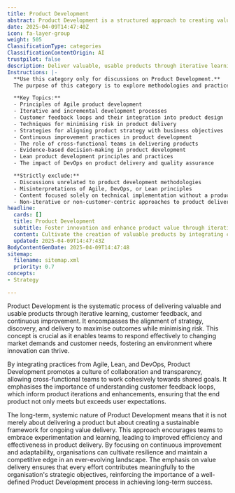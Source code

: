 ```yaml
---
title: Product Development
abstract: Product Development is a structured approach to creating valuable and usable products through iterative learning, customer feedback, and continuous improvement. Originating from methodologies such as Agile, Lean, and DevOps, it aligns strategy, discovery, and delivery to enhance outcomes while reducing risks. This process is vital as it enables teams to swiftly adapt to shifting market demands and customer preferences, fostering an innovative environment. By promoting collaboration and transparency among cross-functional teams, Product Development ensures that customer feedback informs product iterations, leading to enhancements that not only meet but exceed user expectations. Its systemic nature underscores that Product Development is not just about launching a product but establishing a sustainable framework for ongoing value delivery. This approach encourages experimentation and learning, resulting in greater efficiency and effectiveness in product delivery. By prioritising continuous improvement and adaptability, organisations can build resilience and maintain a competitive advantage in a dynamic landscape. Ultimately, the focus on value delivery ensures that all efforts align with the organisation's strategic objectives, highlighting the critical role of a well-defined Product Development process in achieving long-term success.
date: 2025-04-09T14:47:40Z
icon: fa-layer-group
weight: 505
ClassificationType: categories
ClassificationContentOrigin: AI
trustpilot: false
description: Deliver valuable, usable products through iterative learning, customer feedback, and continuous improvement. Align strategy, discovery, and delivery to maximise outcomes and reduce risk.
Instructions: |-
  **Use this category only for discussions on Product Development.**  
  The purpose of this category is to explore methodologies and practices that facilitate the delivery of valuable and usable products through iterative learning, customer feedback, and continuous improvement. It emphasises the alignment of strategy, discovery, and delivery to maximise outcomes and mitigate risks in the product development lifecycle.

  **Key Topics:**
  - Principles of Agile product development
  - Iterative and incremental development processes
  - Customer feedback loops and their integration into product design
  - Techniques for minimising risk in product delivery
  - Strategies for aligning product strategy with business objectives
  - Continuous improvement practices in product development
  - The role of cross-functional teams in delivering products
  - Evidence-based decision-making in product development
  - Lean product development principles and practices
  - The impact of DevOps on product delivery and quality assurance

  **Strictly exclude:**
  - Discussions unrelated to product development methodologies
  - Misinterpretations of Agile, DevOps, or Lean principles
  - Content focused solely on technical implementation without a product development context
  - Non-iterative or non-customer-centric approaches to product delivery
headline:
  cards: []
  title: Product Development
  subtitle: Foster innovation and enhance product value through iterative learning, customer insights, and strategic alignment for optimal outcomes.
  content: Cultivate the creation of valuable products by integrating customer insights, iterative experimentation, and strategic alignment. Emphasise continuous improvement and risk mitigation through effective collaboration, prioritisation, and adaptive planning, ensuring that teams respond dynamically to changing needs and complexities in the development process.
  updated: 2025-04-09T14:47:43Z
BodyContentGenDate: 2025-04-09T14:47:48
sitemap:
  filename: sitemap.xml
  priority: 0.7
concepts:
- Strategy

---
```

Product Development is the systematic process of delivering valuable and usable products through iterative learning, customer feedback, and continuous improvement. It encompasses the alignment of strategy, discovery, and delivery to maximise outcomes while minimising risk. This concept is crucial as it enables teams to respond effectively to changing market demands and customer needs, fostering an environment where innovation can thrive.

By integrating practices from Agile, Lean, and DevOps, Product Development promotes a culture of collaboration and transparency, allowing cross-functional teams to work cohesively towards shared goals. It emphasises the importance of understanding customer feedback loops, which inform product iterations and enhancements, ensuring that the end product not only meets but exceeds user expectations.

The long-term, systemic nature of Product Development means that it is not merely about delivering a product but about creating a sustainable framework for ongoing value delivery. This approach encourages teams to embrace experimentation and learning, leading to improved efficiency and effectiveness in product delivery. By focusing on continuous improvement and adaptability, organisations can cultivate resilience and maintain a competitive edge in an ever-evolving landscape. The emphasis on value delivery ensures that every effort contributes meaningfully to the organisation's strategic objectives, reinforcing the importance of a well-defined Product Development process in achieving long-term success.
